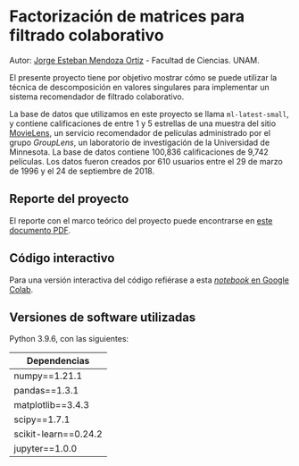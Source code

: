 # Factorización de matrices para filtrado colaborativo
Autor: [Jorge Esteban Mendoza Ortiz](mailto:esteban.mendoza@ciencias.unam.mx) - Facultad de Ciencias. UNAM.

El presente proyecto tiene por objetivo mostrar cómo se puede utilizar la técnica de descomposición en valores singulares para implementar un sistema recomendador de filtrado colaborativo. 

La base de datos que utilizamos en este proyecto se llama `ml-latest-small`, y contiene calificaciones de entre 1 y 5 estrellas de una muestra del sitio [MovieLens](http://movielens.org), un servicio recomendador de películas administrado por el grupo _GroupLens_, un laboratorio de investigación de la Universidad de Minnesota. La base de datos contiene 100,836 calificaciones de 9,742 películas. Los datos fueron creados por 610 usuarios entre el 29 de marzo de 1996 y el 24 de septiembre de 2018.

## Reporte del proyecto

El reporte con el marco teórico del proyecto puede encontrarse en [este documento PDF](https://github.com/esteban-mendoza/svd-recommender/blob/master/svd-recommender-report.pdf).

## Código interactivo

Para una versión interactiva del código refiérase a esta [_notebook_ en Google Colab](https://colab.research.google.com/github/esteban-mendoza/svd-recommender/blob/master/svd-recommender.ipynb).

## Versiones de software utilizadas

Python 3.9.6, con las siguientes:

| Dependencias         |
|----------------------|
| numpy==1.21.1        |
| pandas==1.3.1        |
| matplotlib==3.4.3    |
| scipy==1.7.1         |
| scikit-learn==0.24.2 |
| jupyter==1.0.0       |

